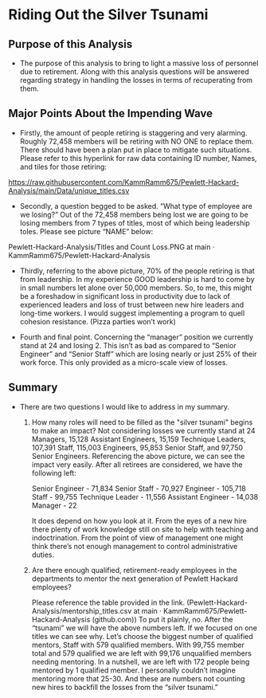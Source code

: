 # Riding Out the Silver Tsunami

## Purpose of this Analysis

  -	The purpose of this analysis to bring to light a massive loss of personnel due to retirement.  Along with this analysis questions will be answered regarding strategy in handling the losses in terms of recuperating from them. 

## Major Points About the Impending Wave

  -	Firstly, the amount of people retiring is staggering and very alarming.  Roughly 72,458 members will be retiring with NO ONE to replace them.  There should have been a plan put in place to mitigate such situations.  Please refer to this hyperlink for raw data containing ID number, Names, and tiles for those retiring: 

https://raw.githubusercontent.com/KammRamm675/Pewlett-Hackard-Analysis/main/Data/unique_titles.csv

  -	Secondly, a question begged to be asked.  “What type of employee are we losing?” Out of the 72,458 members being lost we are going to be losing members from 7 types of titles, most of which being leadership toles. Please see picture “NAME” below:

Pewlett-Hackard-Analysis/Titles and Count Loss.PNG at main · KammRamm675/Pewlett-Hackard-Analysis

  -	Thirdly, referring to the above picture, 70% of the people retiring is that from leadership.  In my experience GOOD leadership is hard to come by in small numbers let alone over 50,000 members.  So, to me, this might be a foreshadow in significant loss in productivity due to lack of experienced leaders and loss of trust between new hire leaders and long-time workers.  I would suggest implementing a program to quell cohesion resistance. (Pizza parties won’t work) 

  -	Fourth and final point.  Concerning the “manager” position we currently stand at 24 and losing 2.  This isn’t as bad as compared to “Senior Engineer” and “Senior Staff” which are losing nearly or just 25% of their work force.  This only provided as a micro-scale view of losses. 

## Summary
  
  -	There are two questions I would like to address in my summary. 

    1.	How many roles will need to be filled as the "silver tsunami" begins to make an impact? 
          Not considering losses we currently stand at 24 Managers, 15,128 Assistant Engineers, 15,159 Technique Leaders, 107,391 Staff, 115,003 Engineers, 95,853 Senior Staff,           and 97,750 Senior Engineers.  Referencing the above picture, we can see the impact very easily.  After all retirees are considered, we have the following left:

          Senior Engineer - 71,834
          Senior Staff - 70,927
          Engineer - 105,718
          Staff - 99,755
          Technique Leader  - 11,556
          Assistant Engineer -  14,038
          Manager - 22  

          It does depend on how you look at it.  From the eyes of a new hire there plenty of work knowledge still on site to help with teaching and indoctrination. From the               point of view of management one might think there’s not enough management to control administrative duties. 


    2.	 Are there enough qualified, retirement-ready employees in the departments to mentor the next generation of Pewlett Hackard employees?

          Please reference the table provided in the link. (Pewlett-Hackard-Analysis/mentorship_titles.csv at main · KammRamm675/Pewlett-Hackard-Analysis (github.com)) To put it           plainly, no.  After the “tsunami” we will have the above numbers left.  If we focused on one titles we can see why.  Let’s choose the biggest number of qualified                 mentors, Staff with 579 qualified members.  With 99,755 member total and 579 qualified we are left with 99,176 unqualified members needing mentoring.  In a nutshell,             we are left with 172 people being mentored by 1 qualified member.  I personally couldn’t imagine mentoring more that 25-30.  And these are numbers not counting new               hires to backfill the losses from the “silver tsunami.”
